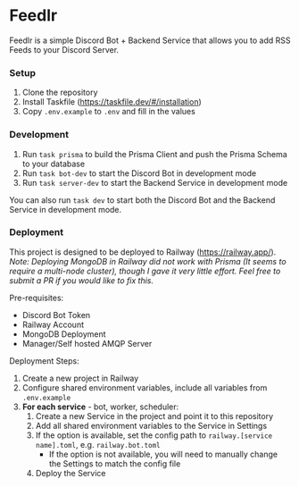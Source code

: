 # Feedlr

Feedlr is a simple Discord Bot + Backend Service that allows you to add RSS Feeds to your Discord Server.

### Setup

1. Clone the repository
2. Install Taskfile (https://taskfile.dev/#/installation)
3. Copy `.env.example` to `.env` and fill in the values

### Development
1. Run `task prisma` to build the Prisma Client and push the Prisma Schema to your database
2. Run `task bot-dev` to start the Discord Bot in development mode
3. Run `task server-dev` to start the Backend Service in development mode

You can also run `task dev` to start both the Discord Bot and the Backend Service in development mode.

### Deployment
This project is designed to be deployed to Railway (https://railway.app/).
*Note: Deploying MongoDB in Railway did not work with Prisma (It seems to require a multi-node cluster), though I gave it very little effort. Feel free to submit a PR if you would like to fix this.*

Pre-requisites:
- Discord Bot Token
- Railway Account
- MongoDB Deployment
- Manager/Self hosted AMQP Server

Deployment Steps:
1. Create a new project in Railway
2. Configure shared environment variables, include all variables from `.env.example`  
3. **For each service** - bot, worker, scheduler:  
    1. Create a new Service in the project and point it to this repository
    2. Add all shared environment variables to the Service in Settings
    3. If the option is available, set the config path to `railway.[service name].toml`, e.g. `railway.bot.toml`
        - If the option is not available, you will need to manually change the Settings to match the config file
    4. Deploy the Service
